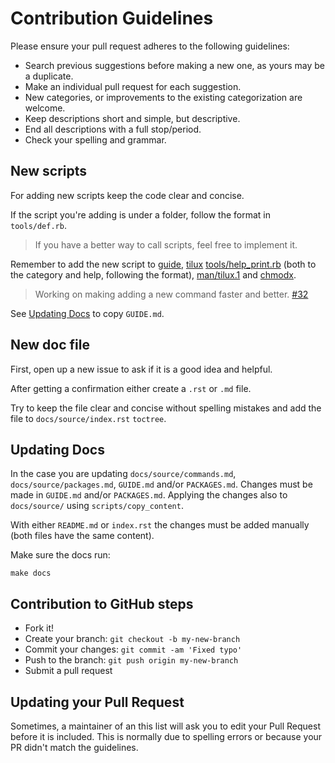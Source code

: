 # Contribution Guidelines

Please ensure your pull request adheres to the following guidelines:

- Search previous suggestions before making a new one, as yours may be a duplicate.
- Make an individual pull request for each suggestion.
- New categories, or improvements to the existing categorization are welcome.
- Keep descriptions short and simple, but descriptive.
- End all descriptions with a full stop/period.
- Check your spelling and grammar.

## New scripts

For adding new scripts keep the code clear and concise.

If the script you're adding is under a folder, follow the format in `tools/def.rb`.

> If you have a better way to call scripts, feel free to implement it.

Remember to add the new script to [guide](GUIDE.md), [tilux](tilux) [tools/help_print.rb](tools/help_print.rb) (both to the category and help, following the format), [man/tilux.1](man/tilux.1) and [chmodx](chmodx).

> Working on making adding a new command faster and better. [#32](https://github.com/endormi/tilux/issues/32)

See [Updating Docs](#updating-docs) to copy `GUIDE.md`.

## New doc file

First, open up a new issue to ask if it is a good idea and helpful.

After getting a confirmation either create a `.rst` or `.md` file.

Try to keep the file clear and concise without spelling mistakes and add the file to `docs/source/index.rst` `toctree`.

## Updating Docs

In the case you are updating `docs/source/commands.md`, `docs/source/packages.md`, `GUIDE.md` and/or `PACKAGES.md`. Changes must be made in `GUIDE.md` and/or `PACKAGES.md`. Applying the changes also to `docs/source/` using `scripts/copy_content`.

With either `README.md` or `index.rst` the changes must be added manually (both files have the same content).

Make sure the docs run:

```
make docs
```

## Contribution to GitHub steps

- Fork it!
- Create your branch: `git checkout -b my-new-branch`
- Commit your changes: `git commit -am 'Fixed typo'`
- Push to the branch: `git push origin my-new-branch`
- Submit a pull request

## Updating your Pull Request

Sometimes, a maintainer of an this list will ask you to edit your Pull Request before it is included.
This is normally due to spelling errors or because your PR didn't match the guidelines.
